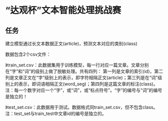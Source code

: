 # “达观杯”文本智能处理挑战赛

## 任务
建立模型通过长文本数据正文(article)，预测文本对应的类别(class)   


数据包含2个csv文件：

》train_set.csv：此数据集用于训练模型，每一行对应一篇文章。文章分别在“字”和“词”的级别上做了脱敏处理。共有四列：
第一列是文章的索引(id)，第二列是文章正文在“字”级别上的表示，即字符相隔正文(article)；第三列是在“词”级别上的表示，即词语相隔正文(word_seg)；第四列是这篇文章的标注(class)。
注：每一个数字对应一个“字”，或“词”，或“标点符号”。“字”的编号与“词”的编号是独立的！

》test_set.csv：此数据用于测试。数据格式同train_set.csv，但不包含class。
注：test_set与train_test中文章id的编号是独立的。
